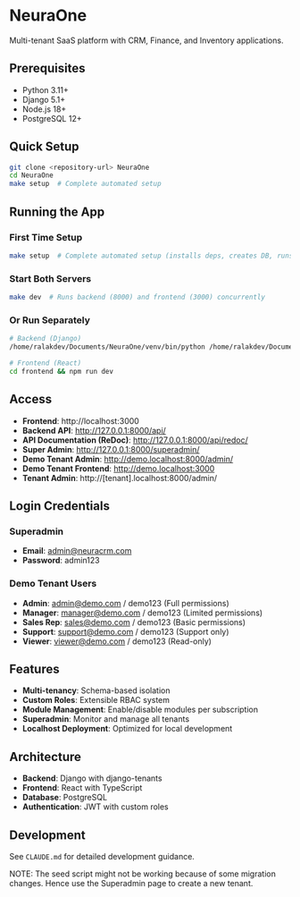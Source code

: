 # NeuraOne

Multi-tenant SaaS platform with CRM, Finance, and Inventory applications.

## Prerequisites
- Python 3.11+
- Django 5.1+
- Node.js 18+  
- PostgreSQL 12+

## Quick Setup
```bash
git clone <repository-url> NeuraOne
cd NeuraOne
make setup  # Complete automated setup
```

## Running the App

### First Time Setup
```bash
make setup  # Complete automated setup (installs deps, creates DB, runs migrations, seeds data)
```

### Start Both Servers
```bash
make dev  # Runs backend (8000) and frontend (3000) concurrently
```

### Or Run Separately
```bash
# Backend (Django)
/home/ralakdev/Documents/NeuraOne/venv/bin/python /home/ralakdev/Documents/NeuraOne/backend/manage.py runserver

# Frontend (React)
cd frontend && npm run dev
```

## Access
- **Frontend**: http://localhost:3000
- **Backend API**: http://127.0.0.1:8000/api/
- **API Documentation (ReDoc)**: http://127.0.0.1:8000/api/redoc/
- **Super Admin**: http://127.0.0.1:8000/superadmin/
- **Demo Tenant Admin**: http://demo.localhost:8000/admin/
- **Demo Tenant Frontend**: http://demo.localhost:3000
- **Tenant Admin**: http://[tenant].localhost:8000/admin/


## Login Credentials

### Superadmin
- **Email**: admin@neuracrm.com
- **Password**: admin123

### Demo Tenant Users
- **Admin**: admin@demo.com / demo123 (Full permissions)
- **Manager**: manager@demo.com / demo123 (Limited permissions)
- **Sales Rep**: sales@demo.com / demo123 (Basic permissions)
- **Support**: support@demo.com / demo123 (Support only)
- **Viewer**: viewer@demo.com / demo123 (Read-only)

## Features

- **Multi-tenancy**: Schema-based isolation
- **Custom Roles**: Extensible RBAC system
- **Module Management**: Enable/disable modules per subscription
- **Superadmin**: Monitor and manage all tenants
- **Localhost Deployment**: Optimized for local development

## Architecture

- **Backend**: Django with django-tenants
- **Frontend**: React with TypeScript
- **Database**: PostgreSQL
- **Authentication**: JWT with custom roles

## Development

See `CLAUDE.md` for detailed development guidance.


NOTE:
The seed script might not be working because of some migration changes. Hence use the Superadmin page to create a new tenant.

